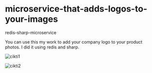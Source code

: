 # microservice-that-adds-logos-to-your-images
redis-sharp-microservice

You can use this my  work to add your company logo to your product photos.
I did it using redis and sharp.

![cikti1](https://user-images.githubusercontent.com/115570807/196821451-fbb5b00c-1810-4546-ba40-bd96686eebf3.jpg)

![cikti2](https://user-images.githubusercontent.com/115570807/196821511-177aba28-8ccf-43ae-8064-e91adc636bfb.jpg)
